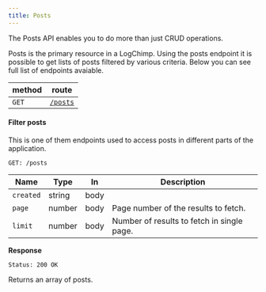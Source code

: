 ```yaml
---
title: Posts
---
```


The Posts API enables you to do more than just CRUD operations.

Posts is the primary resource in a LogChimp. Using the posts endpoint it is possible to get lists of posts filtered by various criteria. Below you can see full list of endpoints avaiable.

| method | route                    |
| ------ | ------------------------ |
| `GET`  | [`/posts`](#filter-post) |

<!-- | `GET`    | [`/post/{slug}`](/api/v1/post/get-post-by-slug)           |
| `POST`   | [`/post/create`](/api/v1/post/create-post)                |
| `PATCH`  | [`/post/update/{postId}`](/api/v1/post/update-post-by-id) |
| `DELETE` | [`/post/delete`](/api/v1/post/delete-post-by-id)          | -->

#### Filter posts

This is one of them endpoints used to access posts in different parts of the application.

```
GET: /posts
```

| Name      | Type   | In   | Description                                |
| --------- | ------ | ---- | ------------------------------------------ |
| `created` | string | body |                                            |
| `page`    | number | body | Page number of the results to fetch.       |
| `limit`   | number | body | Number of results to fetch in single page. |

**Response**

```
Status: 200 OK
```

Returns an array of posts.
